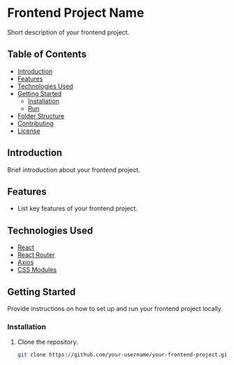 # Frontend Project Name

Short description of your frontend project.

## Table of Contents

- [Introduction](#introduction)
- [Features](#features)
- [Technologies Used](#technologies-used)
- [Getting Started](#getting-started)
  - [Installation](#installation)
  - [Run](#run)
- [Folder Structure](#folder-structure)
- [Contributing](#contributing)
- [License](#license)

## Introduction

Brief introduction about your frontend project.

## Features

- List key features of your frontend project.

## Technologies Used

- [React](https://reactjs.org/)
- [React Router](https://reactrouter.com/)
- [Axios](https://axios-http.com/)
- [CSS Modules](https://github.com/css-modules/css-modules)

## Getting Started

Provide instructions on how to set up and run your frontend project locally.

### Installation

1. Clone the repository.
   ```bash
   git clone https://github.com/your-username/your-frontend-project.git
